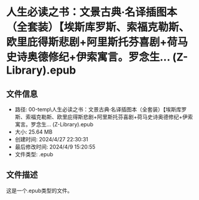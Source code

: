 ﻿# 人生必读之书：文景古典·名译插图本（全套装）【埃斯库罗斯、索福克勒斯、欧里庇得斯悲剧+阿里斯托芬喜剧+荷马史诗奥德修纪+伊索寓言。罗念生... (Z-Library).epub

## 文件信息
- 路径: 00-temp\人生必读之书：文景古典·名译插图本（全套装）【埃斯库罗斯、索福克勒斯、欧里庇得斯悲剧+阿里斯托芬喜剧+荷马史诗奥德修纪+伊索寓言。罗念生... (Z-Library).epub
- 大小: 25.64 MB
- 创建时间: 2024/4/27 22:30:31
- 最后修改时间: 2024/4/9 15:20:55
- 文件类型: .epub

## 文件描述
这是一个.epub类型的文件。

